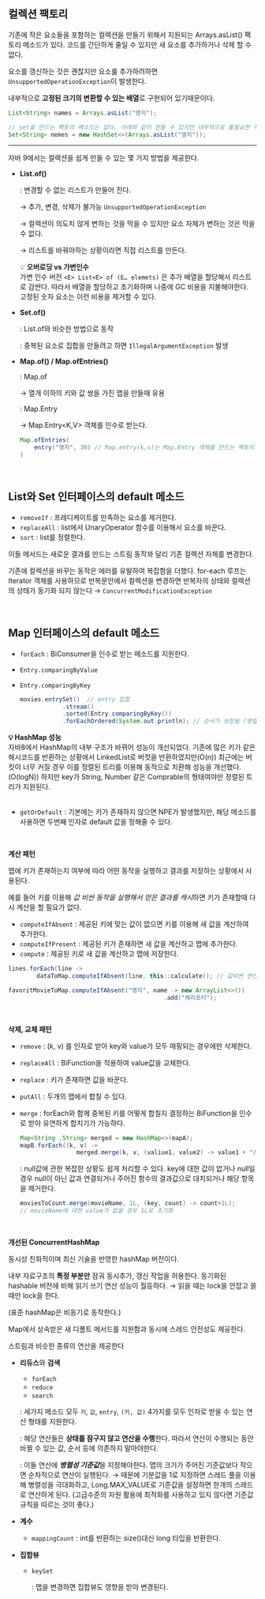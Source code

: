 ## 컬렉션 팩토리

기존에 작은 요소들을 포함하는 컬렉션을 만들기 위해서 지원되는 Arrays.asList() 팩토리 메소드가 있다. 코드를 간단하게 줄일 수 있지만 새 요소를 추가하거나 삭제 할 수 없다.

요소를 갱신하는 것은 괜찮지만 요소룰 추가하려하면 `UnsupportedOperationException`이 발생한다.

내부적으로 **고정된 크기의 변환할 수 있는 배열**로 구현되어 있기때문이다.

```java
List<String> names = Arrays.asList("영지");

// set을 만드는 팩토리 메소드는 없다. 아래와 같이 만들 수 있지만 내부적으로 불필요한 객체를 할당해야함
Set<String> nemes = new HashSet<>(Arrays.asList("영지"));
```

---

자바 9에서는 컬렉션을 쉽게 만들 수 있는 몇 가지 방법을 제공한다.

- **List.of()**
    
    : 변경할 수 없는 리스트가 만들어 진다. 
    
    → 추가, 변경, 삭제가 불가능 `UnsupportedOperationException`
    
    → 컬렉션이 의도치 않게 변하는 것을 막을 수 있지만 요소 자체가 변하는 것은 막을 수 없다.
    
    → 리스트를 바꿔야하는 상황이라면 직접 리스트를 만든다.
    
 
    💡 **오버로딩 vs 가변인수** </br>
    가변 인수 버전 `<E> List<E> of (E… elemets)` 은 추가 배열을 할당해서 리스트로 감싼다. 따라서 배열을 할당하고 초기화하며 나중에 GC 비용을 지불해야한다. 고정된 숫자 요소는 이런 비용을 제거할 수 있다.
    </br>

- **Set.of()**
    
    : List.of와 비슷한 방법으로 동작
    
    : 중복된 요소로 집합을 만들려고 하면 `IllegalArgumentException` 발생
    

- **Map.of() / Map.ofEntries()**
    
    : Map.of
    
    → 열개 이하의 키와 값 쌍을 가진 맵을 만들때 유용
    
    : Map.Entry
    
    → Map.Entry<K,V> 객체를 인수로 받는다. 
    
    ```java
    Map.ofEntries(
    	entry("영지", 30) // Map.entry(k,v)는 Map.Entry 객체를 만드는 팩토리 메소드
    )
    ```
    
</br>


## List와 Set 인터페이스의 default 메소드

- `removeIf` : 프레디케이트를 만족하는 요소를 제거한다.
- `replaceAll` : list에서 UnaryOperator 함수를 이용해서 요소를 바꾼다.
- `sort` : list를 정렬한다.

이들 메서드는 새로운 결과를 만드는 스트림 동작꽈 달리 기존 컬렉션 자체를 변경한다. 

기존에  컬렉션을 바꾸는 동작은 에러를 유발하여 복잡함을 더했다. for-each 루프는 Iterator 객체를 사용하므로 반복문안에서 컬렉션을 변경하면 반복자의 상태와 컬렉션의 상태가 동기화 되지 않는다 → `ConcurrentModificationException`

</br>


## Map 인터페이스의 default 메소드

- `forEach` : BiConsumer을 인수로 받는 메소드를 지원한다.

- `Entry.comparingByValue`
- `Entry.comparingByKey`
    
    ```java
    movies.entrySet()  // entry 집합
    			.stream()
    			.sorted(Entry.comparingByKey())
    			.forEachOrdered(System.out.println); // 순서가 보장됨 (병렬일 경우에도)
    ```
    


**💡 HashMap 성능** </br>
자바8에서 HashMap의 내부 구조가 바뀌어 성능이 개선되었다. 
기존에 많은 키가 같은 해시코드를 반환하는 상황에서 LinkedList로 버컷을 반환하였지만(O(n)) 최근에는 버킷이 너무 커질 경우 이를 정렬된 트리를 이용해 동적으로 치환해 성능을 개선했다. (O(logN))
하지만 key가 String, Number 같은 Comprable의 형태여야만 정렬된 트리가 지원된다. </br></br>

- `getOrDefault` : 기본에는 키가 존재하지 않으면 NPE가 발생했지만, 해당 메소드를 사용하면 두번째 인자로 default 값을 정해줄 수 있다.

</br>

**계산 패턴**

맵에 키가 존재하는지 여부에 따라 어떤 동작을 실행하고 결과를 저장하는 상황에서 사용된다. 

예를 들어 키를 이용해 *값 비싼 동작을 실행해서 얻은 결과를 캐시*하면 키가 존재할때 다시 계산을 할 필요가 없다.

- `computeIfAbsent`  : 제공된 키에 맞는 값이 없으면 키를 이용해 새 값을 계산하여 추가한다.
- `computeIfPresent` : 제공된 키가 존재하면 새 값을 계산하고 맵에 추가한다.
- `compute` : 제공된 키로 새 값을 계산하고 맵에 저장한다.

```java
lines.forEach(line -> 
		dataToMap.computeIfAbsent(line, this::calculate)); // 값비싼 연산 -> key값에 해당하는 데이터가 없을때만 연산하다.

favoritMovieToMap.computeIfAbsent("영지", name -> new ArrayList<>())
											.add("해리포터");
```

</br>

**삭제, 교체 패턴**

- `remove` : (k, v) 를 인자로 받아 key와 value가 모두 매핑되는 경우에만 삭제한다.
- `replaceAll` : BiFunction을 적용하여 value값을 교체한다.
- `replace` : 키가 존재하면 값을 바꾼다.

- `putAll` : 두개의 맵에서 합칠 수 있다.
- `merge` : forEach와 함께 중복된 키를 어떻게 합칠지 결정하는 BiFunction을 인수로 받아 유연하게 합치기가 가능하다.
    
    ```java
    Map<String ,String> merged = new HashMap<>(mapA);
    mapB.forEach((k, v) -> 
    				merged.merge(k, v, (valiue1, value2) -> value1 + "/" + value2)
    ```
    
    : null값에 관한 복잡한 상황도 쉽게 처리할 수 있다. key에 대한 값이 없거나 null일 경우 null이 아닌 값과 연결되거나 주어진 함수의 결과값으로 대치되거나 해당 항목을 제거한다.
    
    ```java
    moviesToCount.merge(movieName, 1L, (key, count) -> count+1L); 
    // movieName에 대한 value가 없을 경우 1L로 초기화
    ```


</br>

**개선된 ConcurrentHashMap**

동시성 친화적이며 최신 기술을 반영한 hashMap 버전이다. 

내부 자료구조의 **특정 부분만** 잠궈 동시추가, 갱신 작업을 허용한다. 동기화된 hashable 버전에 비해 읽기 쓰기 연산 성능이 월등하다. → 읽을 때는 lock을 안잡고 쓸때만 lock을 한다. 

(표준 hashMap은 비동기로 동작한다.)

Map에서 상속받은 새 디폴트 메서드를 지원함과 동시에 스레드 안전성도 제공한다.

스트림과 비슷한 종류의 연산을 제공한다

- **리듀스**와 **검색**
    - `forEach`
    - `reduce`
    - `search`
    
    : 세가지 메소드 모두 `키`, `값`, `entry`, `(키, 값)` 4가지를 모두 인자로 받을 수 있는 연산 형태를 지원한다. 
    
    : 해당 연산들은 **상태를 잠구지 않고 연산을 수행**한다. 따라서 연산이 수행되는 동안 바뀔 수 있는 값, 순서 등에 의존하지 말아야한다.
    
    : 이들 연산에 ***병렬성 기준값***을 지정해야한다. 맵의 크기가 주어진 기준값보다 작으면 순차적으로 연산이 실행된다. →  때문에 기분값을 1로 지정하면 스레드 풀을 이용해 병렬성을 극대화하고, Long.MAX_VALUE로 기준값을 설정하면 한개의 스레드로 연산하게 된다. (고급수준의 자원 활용에 최적화를 사용하고 있지 않다면 기준값 규칙을 따르는 것이 좋다.)
    
- **계수**
    - `mappingCount` : int를 반환하는 size()대신 long 타입을 반환한다.

- **집합뷰**
    - `keySet`
        
        : 맵을 변경하면 집합뷰도 영향을 받아 변경된다.
